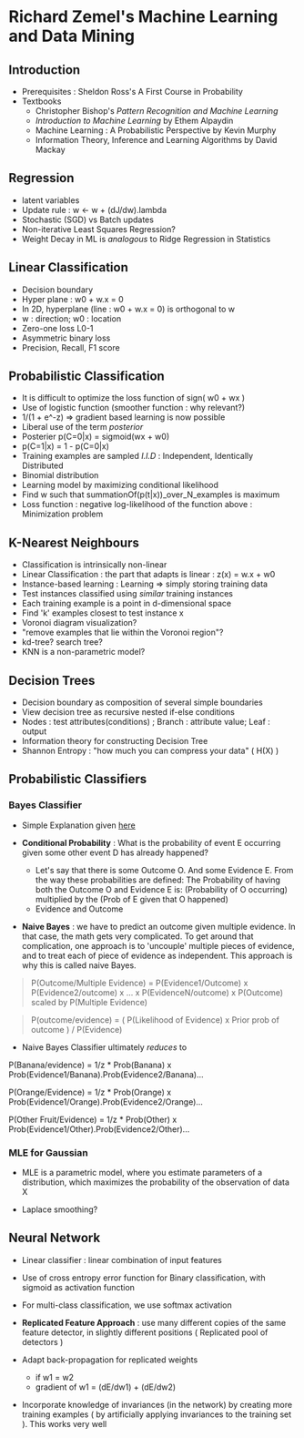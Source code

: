 # Richard Zemel's Machine Learning and Data Mining


## Introduction

* Prerequisites : Sheldon Ross's A First Course in Probability
* Textbooks
	- Christopher Bishop's *Pattern Recognition and Machine Learning*
	- *Introduction to Machine Learning* by Ethem Alpaydin
	- Machine Learning : A Probabilistic Perspective by Kevin Murphy
	- Information Theory, Inference and Learning Algorithms by David Mackay

## Regression

* latent variables
* Update rule : w <- w + (dJ/dw).lambda
* Stochastic (SGD) vs Batch updates
* Non-iterative Least Squares Regression?
* Weight Decay in ML is *analogous* to Ridge Regression in Statistics

## Linear Classification

* Decision boundary
* Hyper plane : w0 + w.x = 0 
* In 2D, hyperplane (line : w0 + w.x = 0) is orthogonal to w
* w : direction; w0 : location
* Zero-one loss L0-1
* Asymmetric binary loss
* Precision, Recall, F1 score

## Probabilistic Classification

* It is difficult to optimize the loss function of sign( w0 + wx )
* Use of logistic function (smoother function : why relevant?)
* 1/(1 + e^-z) => gradient based learning is now possible
* Liberal use of the term *posterior*
* Posterier p(C=0|x) = sigmoid(wx + w0)
* p(C=1|x) = 1 - p(C=0|x)
* Training examples are sampled *I.I.D* : Independent, Identically Distributed
* Binomial distribution 
* Learning model by maximizing conditional likelihood 
* Find w such that summationOf(p(t|x))_over_N_examples is maximum
* Loss function : negative log-likelihood of the function above : Minimization problem

## K-Nearest Neighbours

* Classification is intrinsically non-linear
* Linear Classification : the part that adapts is linear : z(x) = w.x + w0
* Instance-based learning : Learning => simply storing training data
* Test instances classified using *similar* training instances
* Each training example is a point in d-dimensional space
* Find 'k' examples closest to test instance x
* Voronoi diagram visualization?
* "remove examples that lie within the Voronoi region"?
* kd-tree? search tree?
* KNN is a non-parametric model?

## Decision Trees

* Decision boundary as composition of several simple boundaries
* View decision tree as recursive nested if-else conditions
* Nodes : test attributes(conditions) ; Branch : attribute value; Leaf : output
* Information theory for constructing Decision Tree
* Shannon Entropy : "how much you can compress your data" ( H(X) )


## Probabilistic Classifiers


### Bayes Classifier

* Simple Explanation given [here](http://stackoverflow.com/questions/10059594/a-simple-explanation-of-naive-bayes-classification)

* **Conditional Probability** : What is the probability of event E occurring given some other event D has already happened?
	- Let's say that there is some Outcome O. And some Evidence E. From the way these probabilities are defined: The Probability of having both the Outcome O and Evidence E is: (Probability of O occurring) multiplied by the (Prob of E given that O happened)
	- Evidence and Outcome

* **Naive Bayes** : we have to predict an outcome given multiple evidence. In that case, the math gets very complicated. To get around that complication, one approach is to 'uncouple' multiple pieces of evidence, and to treat each of piece of evidence as independent. This approach is why this is called naive Bayes.

> P(Outcome/Multiple Evidence) = P(Evidence1/Outcome) x P(Evidence2/outcome) x ... x P(EvidenceN/outcome) x P(Outcome) scaled by P(Multiple Evidence)

> P(outcome/evidence) = ( P(Likelihood of Evidence) x Prior prob of outcome ) / P(Evidence)
                    			
* Naive Bayes Classifier ultimately *reduces* to

P(Banana/evidence) = 1/z * Prob(Banana) x Prob(Evidence1/Banana).Prob(Evidence2/Banana)...

P(Orange/Evidence) = 1/z * Prob(Orange) x Prob(Evidence1/Orange).Prob(Evidence2/Orange)...

P(Other Fruit/Evidence) = 1/z * Prob(Other) x Prob(Evidence1/Other).Prob(Evidence2/Other)...

### MLE for Gaussian

* MLE is a parametric model, where you estimate parameters of a distribution, which maximizes the probability of the observation of data X

* Laplace smoothing?

## Neural Network

* Linear classifier : linear combination of input features
* Use of cross entropy error function for Binary classification, with sigmoid as activation function
* For multi-class classification, we use softmax activation 

* **Replicated Feature Approach** : use many different copies of the same feature detector, in slightly different positions ( Replicated pool of detectors )

* Adapt back-propagation for replicated weights 
	- if w1 = w2
	- 	gradient of w1 = (dE/dw1) + (dE/dw2)

* Incorporate knowledge of invariances (in the network) by creating more training examples ( by artificially applying invariances to the training set ). This works very well

